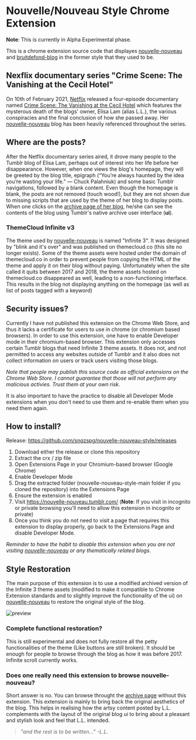 # Nouvelle/Nouveau Style Chrome Extension
**Note**: This is currently in Alpha Experimental phase.

This is a chrome extension source code that displayes [nouvelle-nouveau](https://nouvelle-nouveau.tumblr.com/) and [bruitdefond-blog](https://bruitdefond-blog.tumblr.com/) in the former style that they used to be.

## Nexflix documentary series "Crime Scene: The Vanishing at the Cecil Hotel"
On 10th of February 2021, [Netflix](https://www.netflix.com/) released a four-episode documentary named [Crime Scene: The Vanishing at the Cecil Hotel](https://www.netflix.com/title/81183727) which features the mysterous death of the blogs' owner, Elisa Lam (alias L.L.), the various conspiracies and the final conclusion of how she passed away. Her [nouvelle-nouveau](https://nouvelle-nouveau.tumblr.com/) blog has been heavily referenced throughout the series. 

## Where are the posts?
After the Netflix documentary series aired, it drove many people to the Tumblr blog of Elisa Lam, perhaps out of interest into her life before her disappearance. However, when one views the blog's homepage, they will be greeted by the blog title, epigraph (“You’re always haunted by the idea you’re wasting your life.” — Chuck Palahniuk) and some basic Tumblr navigations, followed by a blank content. Even though the homepage is blank, the posts are not removed (touch wood!), but they are not shown due to missing scripts that are used by the theme of her blog to display posts. When one clicks on the [archive page of her blog](https://nouvelle-nouveau.tumblr.com/archive), he/she can see the contents of the blog using Tumblr's native archive user interface (**ui**).

### ThemeCloud Infinite v3
The theme used by [nouvelle-nouveau](https://nouvelle-nouveau.tumblr.com/) is named "Infinite 3". It was designed by "blink and it's over" and was published on themecloud.co (this site no longer exists). Some of the theme assets were hosted under the domain of themecloud.co in order to prevent people from copying the HTML of the theme and apply it on their blog without paying. Unfortunately when the site called it quits between 2017 and 2018, the theme assets hosted on themecloud.co disappeared as well, leading to a non-functioning interface. This results in the blog not displaying anything on the homepage (as well as list of posts tagged with a keyword)

## Security issues?
Currently I have not published this extension on the Chrome Web Store, and thus it lacks a certificate for users to use in chrome (or chromium based browsers). In order to use this extension, one have to enable Developer mode in their chromium-based browser. This extension only accesses certain Tumblr blogs that need Infinite 3 theme assets. It does not, and not permitted to access any websites outside of Tumblr and it also does not collect information on users or track users visiting those blogs.

*Note that people may publish this source code as official extensions on the Chrome Web Store. I cannot guarantee that those will not perform any malicious activies. Trust them at your own risk.*

It is also important to have the practice to disable all Developer Mode extensions when you don't need to use them and re-enable them when you need them again. 

## How to install?
Release: https://github.com/snqzspg/nouvelle-nouveau-style/releases
  1. Download either the release or clone this repository
  2. Extract the crx / zip file
  3. Open Extensions Page in your Chromium-based browser (Google Chrome)
  4. Enable Developer Mode
  5. Drag the extracted folder (nouvelle-nouveau-style-main folder if you cloned the repository) into the Extensions Page
  6. Ensure the extension is enabled
  7. Visit https://nouvelle-nouveau.tumblr.com/ (**Note**: If you visit in incognito or private browsing you'll need to allow this extension in incognito or private)
  8. Once you think you do not need to visit a page that requires this extension to display properly, go back to the Extensions Page and disable Developer Mode.

*Reminder to have the habit to disable this extension when you are not visiting [nouvelle-nouveau](https://nouvelle-nouveau.tumblr.com/) or any thematically related blogs.*

## Style Restoration
The main purpose of this extension is to use a modified archived version of the Infinite 3 theme assets (modified to make it compatible to Chrome Extension standards and to slightly improve the functionality of the ui) on [nouvelle-nouveau](https://nouvelle-nouveau.tumblr.com/) to restore the original style of the blog. 

![preview](https://user-images.githubusercontent.com/43104884/115401597-272ddb00-a21d-11eb-84e6-fe87491d8a59.jpg)

### Complete functional restoration?
This is still experimental and does not fully restore all the petty functionalities of the theme (Like buttons are still broken). It should be enough for people to browse through the blog as how it was before 2017. Infinite scroll currently works.

### Does one really need this extension to browse nouvelle-nouveau?
Short answer is no. You can browse throught the [archive page](https://nouvelle-nouveau.tumblr.com/archive) without this extension. This extension is mainly to bring back the original aesthetics of the blog. This helps in realising how the artsy content posted by L.L. complements with the layout of the original blog ui to bring about a pleasant and stylish look and feel that L.L. intended. 

> *"and the rest is to be written…" -L.L.*
